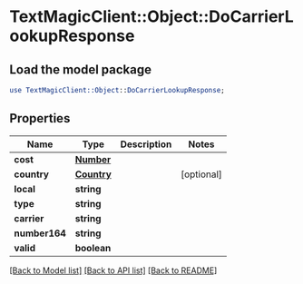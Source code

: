 # TextMagicClient::Object::DoCarrierLookupResponse

## Load the model package
```perl
use TextMagicClient::Object::DoCarrierLookupResponse;
```

## Properties
Name | Type | Description | Notes
------------ | ------------- | ------------- | -------------
**cost** | [**Number**](Number.md) |  | 
**country** | [**Country**](Country.md) |  | [optional] 
**local** | **string** |  | 
**type** | **string** |  | 
**carrier** | **string** |  | 
**number164** | **string** |  | 
**valid** | **boolean** |  | 

[[Back to Model list]](../README.md#documentation-for-models) [[Back to API list]](../README.md#documentation-for-api-endpoints) [[Back to README]](../README.md)


